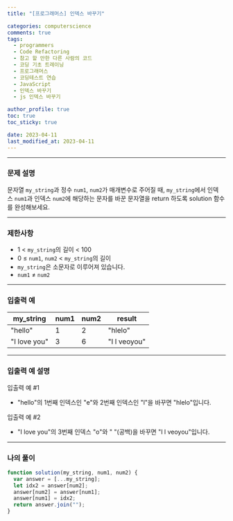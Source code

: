 ```yaml
---
title: "[프로그래머스] 인덱스 바꾸기"

categories: computerscience
comments: true
tags:
  - programmers
  - Code Refactoring
  - 참고 할 만한 다른 사람의 코드
  - 코딩 기초 트레이닝
  - 프로그래머스
  - 코딩테스트 연습
  - JavaScript
  - 인덱스 바꾸기
  - js 인덱스 바꾸기

author_profile: true
toc: true
toc_sticky: true

date: 2023-04-11
last_modified_at: 2023-04-11
---
```


---

### 문제 설명

문자열 `my_string`과 정수 `num1`, `num2`가 매개변수로 주어질 때, `my_string`에서 인덱스 `num1`과 인덱스 `num2`에 해당하는 문자를 바꾼 문자열을 return 하도록 solution 함수를 완성해보세요.

---

### 제한사항

- 1 < `my_string`의 길이 < 100
- 0 ≤ `num1`, `num2` < `my_string`의 길이
- `my_string`은 소문자로 이루어져 있습니다.
- `num1` ≠ `num2`

---

### 입출력 예

| my_string    | num1 | num2 | result       |
| ------------ | ---- | ---- | ------------ |
| "hello"      | 1    | 2    | "hlelo"      |
| "I love you" | 3    | 6    | "I l veoyou" |

---

### 입출력 예 설명

입출력 예 #1

- "hello"의 1번째 인덱스인 "e"와 2번째 인덱스인 "l"을 바꾸면 "hlelo"입니다.

입출력 예 #2

- "I love you"의 3번째 인덱스 "o"와 " "(공백)을 바꾸면 "I l veoyou"입니다.

---

### 나의 풀이

```jsx
function solution(my_string, num1, num2) {
  var answer = [...my_string];
  let idx2 = answer[num2];
  answer[num2] = answer[num1];
  answer[num1] = idx2;
  return answer.join("");
}
```
